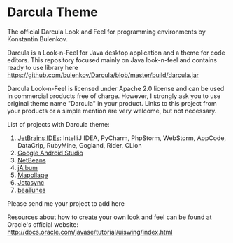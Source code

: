 Darcula Theme
=================

The official Darcula Look and Feel for programming environments by Konstantin Bulenkov.

Darcula is a Look-n-Feel for Java desktop application and a theme for code editors. This repository focused mainly on Java look-n-feel and contains ready to use library here https://github.com/bulenkov/Darcula/blob/master/build/darcula.jar

Darcula Look-n-Feel is licensed under Apache 2.0 license and can be used in commercial products free of charge. However, I strongly ask you to use original theme name "Darcula" in your product. Links to this project from your products or a simple mention are very welcome, but not necessary. 

List of projects with Darcula theme:
1. [JetBrains IDEs](https://jetbrains.com): IntelliJ IDEA, PyCharm, PhpStorm, WebStorm, AppCode, DataGrip, RubyMine, Gogland, Rider, CLion
2. [Google Android Studio](https://developer.android.com/studio/)
3. [NetBeans](https://netbeans.org/)
4. [jAlbum](https://jalbum.net/en/)
5. [Mapollage](https://trixon.se/projects/mapollage/)
6. [Jotasync](https://trixon.se/projects/jotasync/)
7. [beaTunes](https://www.beatunes.com/)

Please send me your project to add here


Resources about how to create your own look and feel can be found at Oracle's official website:
http://docs.oracle.com/javase/tutorial/uiswing/index.html

